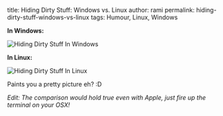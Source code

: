 title: Hiding Dirty Stuff: Windows vs. Linux
author: rami
permalink: hiding-dirty-stuff-windows-vs-linux
tags: Humour, Linux, Windows

**In Windows:**

![Hiding Dirty Stuff In Windows]({filename}/images/hiding-dirty-stuff-windows.jpg)

**In Linux:**

![Hiding Dirty Stuff In Linux]({filename}/images/hiding-dirty-stuff-linux.jpg)

Paints you a pretty picture eh? :D

*Edit: The comparison would hold true even with Apple, just fire up the terminal on your OSX!*
